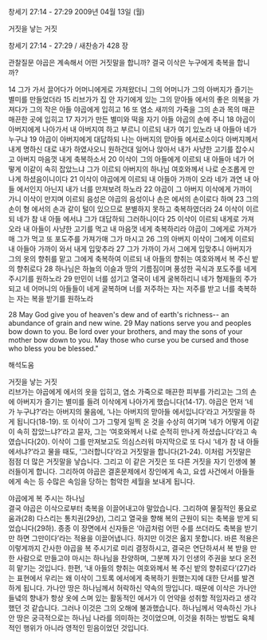 창세기 27:14 - 27:29 
2009년 04월 13일 (월)

거짓을 낳는 거짓



창세기 27:14 - 27:29 / 새찬송가 428 장


관찰질문
야곱은 계속해서 어떤 거짓말을 합니까?
결국 이삭은 누구에게 축복을 합니까?

14 그가 가서 끌어다가 어머니에게로 가져왔더니 그의 어머니가 그의 아버지가 즐기는 별미를 만들었더라 15 리브가가 집 안 자기에게 있는 그의 맏아들 에서의 좋은 의복을 가져다가 그의 작은 아들 야곱에게 입히고 16 또 염소 새끼의 가죽을 그의 손과 목의 매끈매끈한 곳에 입히고 
17 자기가 만든 별미와 떡을 자기 아들 야곱의 손에 주니 18 야곱이 아버지에게 나아가서 내 아버지여 하고 부르니 이르되 내가 여기 있노라 내 아들아 네가 누구냐 19 야곱이 아버지에게 대답하되 나는 아버지의 맏아들 에서로소이다 아버지께서 내게 명하신 대로 내가 하였사오니 원하건대 일어나 앉아서 내가 사냥한 고기를 잡수시고 아버지 마음껏 내게 축복하소서 20 이삭이 그의 아들에게 이르되 내 아들아 네가 어떻게 이같이 속히 잡았느냐 그가 이르되 아버지의 하나님 여호와께서 나로 순조롭게 만나게 하셨음이니이다 21 이삭이 야곱에게 이르되 내 아들아 가까이 오라 네가 과연 내 아들 에서인지 아닌지 내가 너를 만져보려 하노라 22 야곱이 그 아버지 이삭에게 가까이 가니 이삭이 만지며 이르되 음성은 야곱의 음성이나 손은 에서의 손이로다 하며 23 그의 손이 형 에서의 손과 같이 털이 있으므로 분별하지 못하고 축복하였더라 24 이삭이 이르되 네가 참 내 아들 에서냐 그가 대답하되 그러하니이다 
25 이삭이 이르되 내게로 가져오라 내 아들이 사냥한 고기를 먹고 내 마음껏 네게 축복하리라 야곱이 그에게로 가져가매 그가 먹고 또 포도주를 가져가매 그가 마시고 26 그의 아버지 이삭이 그에게 이르되 내 아들아 가까이 와서 내게 입맞추라 27 그가 가까이 가서 그에게 입맞추니 아버지가 그의 옷의 향취를 맡고 그에게 축복하여 이르되 내 아들의 향취는 여호와께서 복 주신 밭의 향취로다 28 하나님은 하늘의 이슬과 땅의 기름짐이며 풍성한 곡식과 포도주를 네게 주시기를 원하노라 29 만민이 너를 섬기고 열국이 네게 굴복하리니 네가 형제들의 주가 되고 네 어머니의 아들들이 네게 굴복하며 너를 저주하는 자는 저주를 받고 너를 축복하는 자는 복을 받기를 원하노라 

28 May God give you of heaven's dew and of earth's richness-- an abundance of grain and new wine. 29 May nations serve you and peoples bow down to you. Be lord over your brothers, and may the sons of your mother bow down to you. May those who curse you be cursed and those who bless you be blessed."

해석도움





거짓을 낳는 거짓  
리브가는 야곱에게 에서의 옷을 입히고, 염소 가죽으로 매끈한 피부를 가리고는 그의 손에 아버지가 즐기는 별미를 들려 이삭에게 나아가게 했습니다(14-17). 야곱은 먼저 ‘네가 누구냐?’라는 아버지의 물음에, ‘나는 아버지의 맏아들 에서입니다’라고 거짓말을 하게 됩니다(18-19). 또 이삭이 그가 그렇게 일찍 온 것을 수상히 여기며 ‘네가 어떻게 이같이 속히 잡았느냐?’라고 묻자, 그는 ‘여호와께서 나로 순적히 만나게 하셨습니다’라고 속였습니다(20). 이삭이 그를 만져보고도 의심스러워 마지막으로 또 다시 ‘네가 참 내 아들 에서냐?’라고 물을 때도, ‘그러합니다’라고 거짓말을 합니다(21-24). 이처럼 거짓말은 점점 더 많은 거짓말을 낳습니다. 그리고 이 같은 거짓은 또 다른 거짓을 자기 인생에 불러들이게 합니다. 그리하여 야곱은 결혼문제에서 장인에게 속고, 요셉 사건에서 아들들에게 속는 등 수많은 속임을 당하는 험악한 세월을 보내게 됩니다.           

야곱에게 복 주시는 하나님  
결국 야곱은 이삭으로부터 축복을 이끌어내고야 말았습니다. 그리하여 물질적인 풍요로움과(28) 다스리는 통치권(29상), 그리고 열국을 향해 복의 근원이 되는 축복을 받게 되었습니다(29하). 종종 이 장면에서 신자들은 ‘야곱처럼 어떤 수를 쓰더라도 축복을 받기만 하면 그만이다’라는 적용을 이끌어냅니다. 하지만 이것은 옳지 못합니다. 바른 적용은 이렇게까지 간사한 야곱을 복 주시기로 미리 결정하시고, 결국은 연단하셔서 복 받을 만한 사람으로 만들고야 마시는 하나님을 찬양하며, 그분께 자기 인생의 주권을 보다 온전히 맡기는 것입니다. 한편, ‘내 아들의 향취는 여호와께서 복 주신 밭의 향취로다’(27)라는 표현에서 우리는 왜 이삭이 그토록 에서에게 축복하기 원했는지에 대한 단서를 발견하게 됩니다. 가나안 땅은 하나님께서 허락하신 약속의 땅입니다. 때문에 이삭은 가나안 들녘의 향내가 항상 옷에 스며 있는 활동적인 에서가 이 언약을 성취할 적임자라고 생각했던 것 같습니다. 그러나 이것은 그의 오해에 불과했습니다. 하나님께서 약속하신 가나안 땅은 궁극적으로는 하나님 나라를 의미하는 것이었으며, 이것을 취하는 방법도 육체적인 행위가 아니라 영적인 믿음이었던 것입니다.
